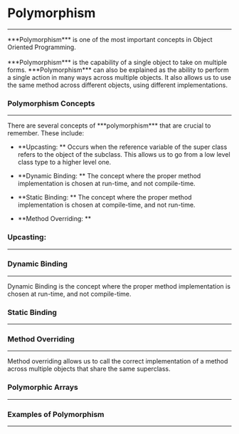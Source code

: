 # Polymorphism
<hr>
***Polymorphism*** is one of the most important concepts in Object Oriented Programming.
<br>
<br>
***Polymorphism*** is the capability of a single object to take on multiple forms. ***Polymorphism*** can also be explained as the ability to perform a single action in many ways across multiple objects. It also allows us to use the same method across different objects, using different implementations. 

### Polymorphism Concepts
<hr>
There are several concepts of ***polymorphism*** that are crucial to remember. These include:

- **Upcasting: ** Occurs when the reference variable of the super class refers to the object of the subclass. This allows us to go from a low level class type to a higher level one.

- **Dynamic Binding: ** The concept where the proper method implementation is chosen at run-time, and not compile-time.

- **Static Binding: ** The concept where the proper method implementation is chosen at compile-time, and not run-time.

- **Method Overriding: **

### Upcasting:
<hr>

### Dynamic Binding
<hr>
Dynamic Binding is the concept where the proper method implementation is chosen at run-time, and not compile-time.

### Static Binding
<hr>

### Method Overriding
<hr>
Method overriding allows us to call the correct implementation of a method across multiple objects that share the same superclass.

### Polymorphic Arrays
<hr>

### Examples of Polymorphism
<hr>

